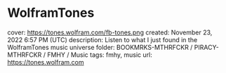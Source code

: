 # WolframTones

cover: https://tones.wolfram.com/fb-tones.png
created: November 23, 2022 6:57 PM (UTC)
description: Listen to what I just found in the WolframTones music universe
folder: BOOKMRKS-MTHRFCKR / PIRACY-MTHRFCKR / FMHY / Music
tags: fmhy, music
url: https://tones.wolfram.com